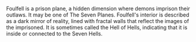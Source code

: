 Foulfell is a prison plane, a hidden dimension where demons imprison their outlaws. It may be one of The Seven Planes. Foulfell's interior is described as a dark mirror of reality, lined with fractal walls that reflect the images of the imprisoned. It is sometimes called the Hell of Hells, indicating that it is inside or connected to the Seven Hells.